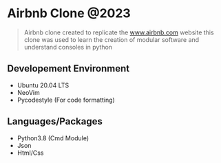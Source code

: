 # Airbnb Clone @2023
> Airbnb clone created to replicate the www.airbnb.com website
> this clone was used to learn the creation of modular software 
> and understand consoles in python

## Developement Environment
* Ubuntu 20.04 LTS
* NeoVim
* Pycodestyle (For code formatting)

## Languages/Packages
* Python3.8 (Cmd Module)
* Json
* Html/Css
